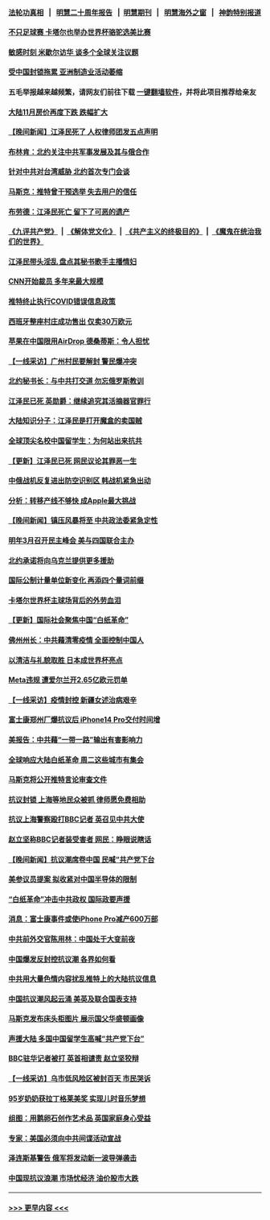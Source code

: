 #### [法轮功真相](https://github.com/gfw-breaker/truth/blob/master/README.md?t=0) &nbsp;&nbsp;|&nbsp;&nbsp; [明慧二十周年报告](https://github.com/gfw-breaker/mh-reports/blob/master/README.md?t=0) &nbsp;&nbsp;|&nbsp;&nbsp;[明慧期刊](https://github.com/gfw-breaker/mh-qikan) &nbsp;&nbsp;|&nbsp;&nbsp; [明慧海外之窗](https://github.com/gfw-breaker/mh-news/blob/master/README.md?t=0) &nbsp;&nbsp;|&nbsp;&nbsp; [神韵特别报道](https://github.com/gfw-breaker/mh-news/blob/master/shenyun.md?t=0)
#### [不只足球赛 卡塔尔也举办世界杯骆驼选美比赛](../pages/nsc418/n13876645.md?t=12012350) 
#### [敏感时刻 米歇尔访华 谈多个全球关注议题](../pages/nsc418/n13876726.md?t=12012350) 
#### [受中国封锁拖累 亚洲制造业活动萎缩](../pages/nsc418/n13876626.md?t=12012350) 
#### 五毛举报越来越频繁，请网友们前往下载 [一键翻墙软件](https://github.com/gfw-breaker/ssr-accounts)，并将此项目推荐给亲友
#### [大陆11月房价再度下跌 跌幅扩大](../pages/nsc418/n13876559.md?t=12012350) 
#### [【晚间新闻】江泽民死了 人权律师团发五点声明](../pages/nsc418/n13876603.md?t=12012350) 
#### [布林肯：北约关注中共军事发展及其与俄合作](../pages/nsc418/n13876389.md?t=12012350) 
#### [针对中共对台湾威胁 北约首次专门会谈](../pages/nsc418/n13876423.md?t=12012350) 
#### [马斯克：推特曾干预选举 失去用户的信任](../pages/nsc418/n13876434.md?t=12012350) 
#### [布劳德：江泽民死亡 留下了可恶的遗产](../pages/nsc418/n13876340.md?t=12012350) 
#### [《九评共产党》](https://github.com/begood0513/9ping.md/blob/master/README.md) &nbsp;|&nbsp; [《解体党文化》](../../../../jtdwh.md/blob/master/README.md)  &nbsp;|&nbsp; [《共产主义的终极目的》](../../../../gczydzjmd.md/blob/master/README.md) &nbsp;|&nbsp; [《魔鬼在统治我们的世界》](../../../../mgztzwmdsj.md/blob/master/README.md) 
#### [江泽民带头淫乱 盘点其秘书歌手主播情妇](../pages/nsc418/n13876264.md?t=12012350) 
#### [CNN开始裁员 多年来最大规模](../pages/nsc418/n13876274.md?t=12012350) 
#### [推特终止执行COVID错误信息政策](../pages/nsc418/n13875656.md?t=12012350) 
#### [西班牙整座村庄成功售出 仅卖30万欧元](../pages/nsc418/n13875870.md?t=12012350) 
#### [苹果在中国限用AirDrop 德桑蒂斯：令人担忧](../pages/nsc418/n13876137.md?t=12012350) 
#### [【一线采访】广州村民要解封 警民爆冲突](../pages/nsc418/n13876058.md?t=12012350) 
#### [北约秘书长：与中共打交道 勿忘俄罗斯教训](../pages/nsc418/n13876156.md?t=12012350) 
#### [江泽民已死 英勋爵：继续追究其活摘器官罪行](../pages/nsc418/n13876197.md?t=12012350) 
#### [大陆知识分子：江泽民是打开魔盒的卖国贼](../pages/nsc418/n13876056.md?t=12012350) 
#### [全球顶尖名校中国留学生：为何站出来抗共](../pages/nsc418/n13876110.md?t=12012350) 
#### [【更新】江泽民已死 网民议论其罪恶一生](../pages/nsc418/n13876029.md?t=12012350) 
#### [中俄战机反复进出防空识别区 韩战机紧急出动](../pages/nsc418/n13876063.md?t=12012350) 
#### [分析：转移产线不够快 成Apple最大挑战](../pages/nsc418/n13876000.md?t=12012350) 
#### [【晚间新闻】镇压风暴将至 中共政法委紧急定性](../pages/nsc418/n13875432.md?t=12012350) 
#### [明年3月召开民主峰会 美与四国联合主办](../pages/nsc418/n13875783.md?t=12012350) 
#### [北约承诺将向乌克兰提供更多援助](../pages/nsc418/n13875728.md?t=12012350) 
#### [国际公制计量单位新变化 再添四个量词前缀](../pages/nsc418/n13875590.md?t=12012350) 
#### [卡塔尔世界杯主球场背后的外劳血泪](../pages/nsc418/n13875681.md?t=12012350) 
#### [【更新】国际社会聚焦中国“白纸革命”](../pages/nsc418/n13875376.md?t=12012350) 
#### [佛州州长：中共藉清零疫情 全面控制中国人](../pages/nsc418/n13875603.md?t=12012350) 
#### [以清洁与礼貌取胜 日本成世界杯亮点](../pages/nsc418/n13875247.md?t=12012350) 
#### [Meta违规 遭爱尔兰开2.65亿欧元罚单](../pages/nsc418/n13875542.md?t=12012350) 
#### [【一线采访】疫情封控 新疆女述治病艰辛](../pages/nsc418/n13875400.md?t=12012350) 
#### [富士康郑州厂爆抗议后 iPhone14 Pro交付时间增](../pages/nsc418/n13875519.md?t=12012350) 
#### [美报告：中共藉“一带一路”输出有害影响力](../pages/nsc418/n13875278.md?t=12012350) 
#### [全球响应大陆白纸革命 周二这些城市有集会](../pages/nsc418/n13875547.md?t=12012350) 
#### [马斯克将公开推特言论审查文件](../pages/nsc418/n13875527.md?t=12012350) 
#### [抗议封锁 上海等地民众被抓 律师愿免费相助](../pages/nsc418/n13875401.md?t=12012350) 
#### [抗议上海警察殴打BBC记者 英召见中共大使](../pages/nsc418/n13875474.md?t=12012350) 
#### [赵立坚称BBC记者装受害者 网民：睁眼说瞎话](../pages/nsc418/n13875395.md?t=12012350) 
#### [【晚间新闻】抗议潮席卷中国 民喊“共产党下台](../pages/nsc418/n13875348.md?t=12012350) 
#### [美参议员提案 拟收紧对中国半导体的限制](../pages/nsc418/n13875246.md?t=12012350) 
#### [“白纸革命”冲击中共政权 国际政要声援](../pages/nsc418/n13875047.md?t=12012350) 
#### [消息：富士康事件或使iPhone Pro减产600万部](../pages/nsc418/n13874998.md?t=12012350) 
#### [中共前外交官陈用林：中国处于大变前夜](../pages/nsc418/n13874588.md?t=12012350) 
#### [中国爆发反封控抗议潮 各界如何看](../pages/nsc418/n13874924.md?t=12012350) 
#### [中共用大量色情内容扰乱推特上的大陆抗议信息](../pages/nsc418/n13874799.md?t=12012350) 
#### [中国抗议潮风起云涌 美英及联合国表支持](../pages/nsc418/n13874832.md?t=12012350) 
#### [马斯克发布床头柜图片 展示国父华盛顿画像](../pages/nsc418/n13874239.md?t=12012350) 
#### [声援大陆 多国中国留学生高喊“共产党下台”](../pages/nsc418/n13874793.md?t=12012350) 
#### [BBC驻华记者被打 英首相谴责 赵立坚狡辩](../pages/nsc418/n13874710.md?t=12012350) 
#### [【一线采访】乌市低风险区被封百天 市民哭诉](../pages/nsc418/n13874587.md?t=12012350) 
#### [95岁奶奶获拉丁格莱美奖 实现儿时音乐梦想](../pages/nsc418/n13874419.md?t=12012350) 
#### [组图：用鹅卵石创作艺术品 英国家庭身心受益](../pages/nsc418/n13873971.md?t=12012350) 
#### [专家：美国必须向中共间谍活动宣战](../pages/nsc418/n13874542.md?t=12012350) 
#### [泽连斯基警告 俄军将发动新一波导弹袭击](../pages/nsc418/n13874480.md?t=12012350) 
#### [中国现抗议浪潮 市场忧经济 油价股市大跌](../pages/nsc418/n13874384.md?t=12012350) 

----
#### [ >>> 更早内容 <<< ](../indexes/nsc418-earlier.md)
